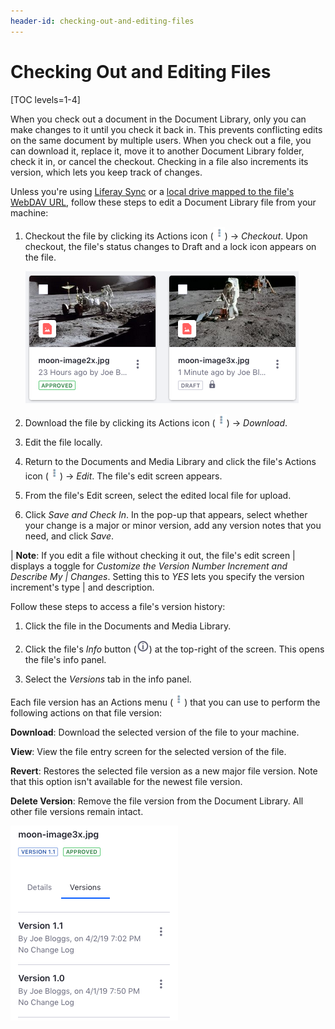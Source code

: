 ```yaml
---
header-id: checking-out-and-editing-files
---
```


# Checking Out and Editing Files

[TOC levels=1-4]

When you check out a document in the Document Library, only you can make changes 
to it until you check it back in. This prevents conflicting edits on the same 
document by multiple users. When you check out a file, you can download it, 
replace it, move it to another Document Library folder, check it in, or cancel 
the checkout. Checking in a file also increments its version, which lets you 
keep track of changes. 

Unless you're using 
[Liferay Sync](/discover/portal/-/knowledge_base/7-2/using-liferay-sync-on-your-desktop) 
or a 
[local drive mapped to the file's WebDAV URL](/discover/portal/-/knowledge_base/7-2/desktop-access-to-documents-and-media), 
follow these steps to edit a Document Library file from your machine: 

1.  Checkout the file by clicking its Actions icon 
    (![Actions](../../../../images/icon-actions.png)) &rarr; *Checkout*. Upon 
    checkout, the file's status changes to Draft and a lock icon appears on the 
    file. 

    ![Figure 1: The file on the right in this image is checked out.](../../../../images/dm-file-checked-out.png)

2.  Download the file by clicking its Actions icon 
    (![Actions](../../../../images/icon-actions.png)) &rarr; *Download*. 

3.  Edit the file locally. 

4.  Return to the Documents and Media Library and click the file's Actions icon 
    (![Actions](../../../../images/icon-actions.png)) &rarr; *Edit*. The file's 
    edit screen appears. 

5.  From the file's Edit screen, select the edited local file for upload. 

6.  Click *Save and Check In*. In the pop-up that appears, select whether your 
    change is a major or minor version, add any version notes that you need, and 
    click *Save*. 

| **Note**: If you edit a file without checking it out, the file's edit screen 
| displays a toggle for *Customize the Version Number Increment and Describe My 
| Changes*. Setting this to *YES* lets you specify the version increment's type 
| and description.

Follow these steps to access a file's version history:

1.  Click the file in the Documents and Media Library.

2.  Click the file's *Info* button 
    (![**i**](../../../../images/icon-information-dm.png)) at the top-right of 
    the screen. This opens the file's info panel. 

3.  Select the *Versions* tab in the info panel. 

Each file version has an Actions menu 
(![Actions](../../../../images/icon-actions.png)) that you can use to perform 
the following actions on that file version:

**Download**: Download the selected version of the file to your machine. 

**View**: View the file entry screen for the selected version of the file. 

**Revert**: Restores the selected file version as a new major file version. Note 
that this option isn't available for the newest file version. 

**Delete Version**: Remove the file version from the Document Library. All 
other file versions remain intact. 

![Figure 2: The version history actions let you inspect, delete, and reinstate file versions.](../../../../images/dm-file-version-history.png)
